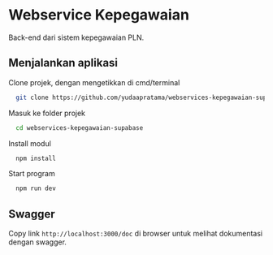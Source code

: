 
# Webservice Kepegawaian

Back-end dari sistem kepegawaian PLN.


## Menjalankan aplikasi

Clone projek, dengan mengetikkan di cmd/terminal

```bash
  git clone https://github.com/yudaapratama/webservices-kepegawaian-supabase.git
```

Masuk ke folder projek

```bash
  cd webservices-kepegawaian-supabase
```

Install modul

```bash
  npm install
```

Start program

```bash
  npm run dev
```


## Swagger

Copy link `` http://localhost:3000/doc `` di browser untuk melihat dokumentasi dengan swagger.
